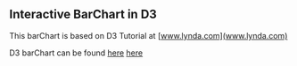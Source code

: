 ## Interactive BarChart in D3

This barChart is based on D3 Tutorial at [www.lynda.com](www.lynda.com)



D3 barChart can be found [here](http://gnanapriyav.github.io/D3_Projects/D3_barChart/barchart.html)
[here](https://github.com/gnanapriyav/D3_Projects/blob/master/D3_barChart/barchart.html)